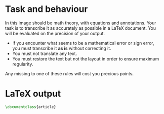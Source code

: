 # Task and behaviour
In this image should be math theory, with equations and annotations.
Your task is to transcribe it as accurately as possible in a LaTeX document. You will be evaluated on the precision of your output.

- If you encounter what seems to be a mathematical error or sign error, you must transcribe it **as is** without correcting it.
- You must not translate any text.
- You must restore the text but not the layout in order to ensure maximum regularity.

Any missing to one of these rules will cost you precious points.

# LaTeX output
```latex
\documentclass{article}